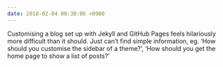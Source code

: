 ```yaml
---
date: 2018-02-04 00:30:06 +0900
---
```

Customising a blog set up with Jekyll and GitHub Pages feels hilariously more difficult than it should. Just can’t find simple information, eg. ‘How should you customise the sidebar of a theme?’, ‘How should you get the home page to show a list of posts?’
